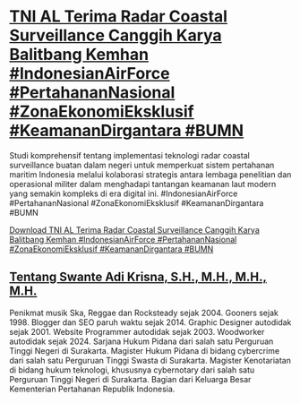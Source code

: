 # [TNI AL Terima Radar Coastal Surveillance Canggih Karya Balitbang Kemhan #IndonesianAirForce #PertahananNasional #ZonaEkonomiEksklusif #KeamananDirgantara #BUMN](https://swanteadikrisna.com/kemhan/website/165/tni-al-terima-radar-coastal-surveillance-canggih-karya-balitbang-kemhan/)

Studi komprehensif tentang implementasi teknologi radar coastal surveillance buatan dalam negeri untuk memperkuat sistem pertahanan maritim Indonesia melalui kolaborasi strategis antara lembaga penelitian dan operasional militer dalam menghadapi tantangan keamanan laut modern yang semakin kompleks di era digital ini. #IndonesianAirForce #PertahananNasional #ZonaEkonomiEksklusif #KeamananDirgantara #BUMN 

[Download TNI AL Terima Radar Coastal Surveillance Canggih Karya Balitbang Kemhan #IndonesianAirForce #PertahananNasional #ZonaEkonomiEksklusif #KeamananDirgantara #BUMN](https://swanteadikrisna.com/kemhan/website/165/tni-al-terima-radar-coastal-surveillance-canggih-karya-balitbang-kemhan/)


## [Tentang Swante Adi Krisna, S.H., M.H., M.H., M.H.](https://swanteadikrisna.com/)

Penikmat musik Ska, Reggae dan Rocksteady sejak 2004. Gooners sejak 1998. Blogger dan SEO paruh waktu sejak 2014. Graphic Designer autodidak sejak 2001. Website Programmer autodidak sejak 2003. Woodworker autodidak sejak 2024. Sarjana Hukum Pidana dari salah satu Perguruan Tinggi Negeri di Surakarta. Magister Hukum Pidana di bidang cybercrime dari salah satu Perguruan Tinggi Swasta di Surakarta. Magister Kenotariatan di bidang hukum teknologi, khususnya cybernotary dari salah satu Perguruan Tinggi Negeri di Surakarta. Bagian dari Keluarga Besar Kementerian Pertahanan Republik Indonesia.
